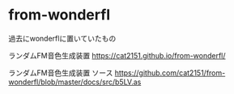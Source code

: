 # from-wonderfl
過去にwonderflに置いていたもの

ランダムFM音色生成装置
https://cat2151.github.io/from-wonderfl/

ランダムFM音色生成装置 ソース
https://github.com/cat2151/from-wonderfl/blob/master/docs/src/b5LV.as
